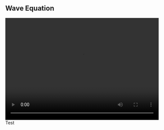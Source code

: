 ## Wave Equation 
<video width="480" height="320" controls="controls">
  <source src="wave.avi" type="video/avi">
</video>
Test
